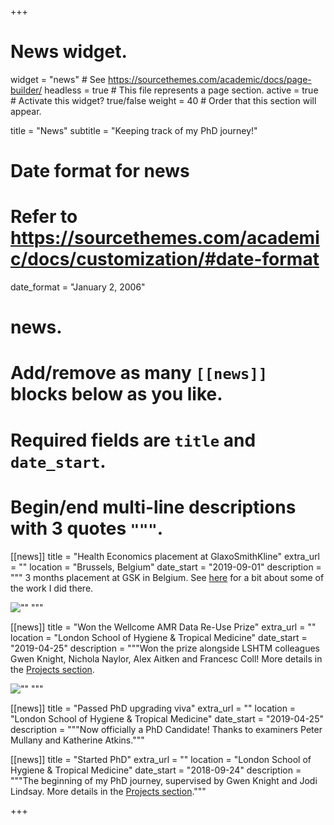 +++
# News widget.
widget = "news"  # See https://sourcethemes.com/academic/docs/page-builder/
headless = true  # This file represents a page section.
active = true  # Activate this widget? true/false
weight = 40  # Order that this section will appear.

title = "News"
subtitle = "Keeping track of my PhD journey!"

# Date format for news
#   Refer to https://sourcethemes.com/academic/docs/customization/#date-format
date_format = "January 2, 2006"

# news.
#   Add/remove as many `[[news]]` blocks below as you like.
#   Required fields are `title` and `date_start`.
#   Begin/end multi-line descriptions with 3 quotes `"""`.

[[news]]
  title = "Health Economics placement at GlaxoSmithKline"
  extra_url = ""
  location = "Brussels, Belgium"
  date_start = "2019-09-01"
  description = """
  3 months placement at GSK in Belgium. See [here](/publication/samindirectcosts/) for a bit about some of the work I did there.
  
  ![""](/img/news/bxl.jpg)
  """

[[news]]
  title = "Won the Wellcome AMR Data Re-Use Prize"
  extra_url = ""
  location = "London School of Hygiene & Tropical Medicine"
  date_start = "2019-04-25"
  description = """Won the prize alongside LSHTM colleagues Gwen Knight, Nichola Naylor, Alex Aitken and Francesc Coll! More details in the [Projects section](/projects/).
  
  ![""](/img/news/wellcome_team.jpg)
  """


[[news]]
  title = "Passed PhD upgrading viva"
  extra_url = ""
  location = "London School of Hygiene & Tropical Medicine"
  date_start = "2019-04-25"
  description = """Now officially a PhD Candidate! Thanks to examiners Peter Mullany and Katherine Atkins."""


[[news]]
  title = "Started PhD"
  extra_url = ""
  location = "London School of Hygiene & Tropical Medicine"
  date_start = "2018-09-24"
  description = """The beginning of my PhD journey, supervised by Gwen Knight and Jodi Lindsay. More details in the [Projects section](/projects/)."""

+++
